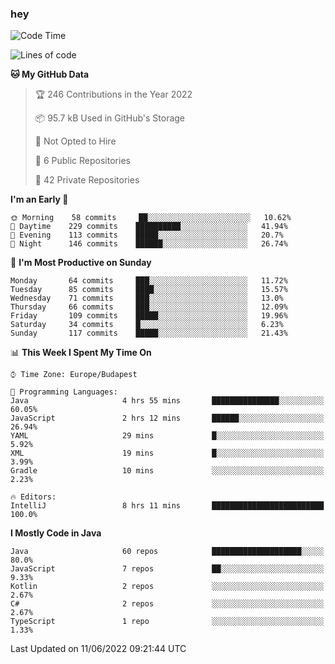 ### hey

<!--START_SECTION:waka-->
![Code Time](http://img.shields.io/badge/Code%20Time-799%20hrs%209%20mins-blue)

![Lines of code](https://img.shields.io/badge/From%20Hello%20World%20I%27ve%20Written-507%20Thousand%20lines%20of%20code-blue)

**🐱 My GitHub Data** 

> 🏆 246 Contributions in the Year 2022
 > 
> 📦 95.7 kB Used in GitHub's Storage 
 > 
> 🚫 Not Opted to Hire
 > 
> 📜 6 Public Repositories 
 > 
> 🔑 42 Private Repositories  
 > 
**I'm an Early 🐤** 

```text
🌞 Morning    58 commits     ██░░░░░░░░░░░░░░░░░░░░░░░   10.62% 
🌆 Daytime    229 commits    ██████████░░░░░░░░░░░░░░░   41.94% 
🌃 Evening    113 commits    █████░░░░░░░░░░░░░░░░░░░░   20.7% 
🌙 Night      146 commits    ██████░░░░░░░░░░░░░░░░░░░   26.74%

```
📅 **I'm Most Productive on Sunday** 

```text
Monday       64 commits     ███░░░░░░░░░░░░░░░░░░░░░░   11.72% 
Tuesday      85 commits     ████░░░░░░░░░░░░░░░░░░░░░   15.57% 
Wednesday    71 commits     ███░░░░░░░░░░░░░░░░░░░░░░   13.0% 
Thursday     66 commits     ███░░░░░░░░░░░░░░░░░░░░░░   12.09% 
Friday       109 commits    █████░░░░░░░░░░░░░░░░░░░░   19.96% 
Saturday     34 commits     █░░░░░░░░░░░░░░░░░░░░░░░░   6.23% 
Sunday       117 commits    █████░░░░░░░░░░░░░░░░░░░░   21.43%

```


📊 **This Week I Spent My Time On** 

```text
⌚︎ Time Zone: Europe/Budapest

💬 Programming Languages: 
Java                     4 hrs 55 mins       ███████████████░░░░░░░░░░   60.05% 
JavaScript               2 hrs 12 mins       ██████░░░░░░░░░░░░░░░░░░░   26.94% 
YAML                     29 mins             █░░░░░░░░░░░░░░░░░░░░░░░░   5.92% 
XML                      19 mins             █░░░░░░░░░░░░░░░░░░░░░░░░   3.99% 
Gradle                   10 mins             ░░░░░░░░░░░░░░░░░░░░░░░░░   2.23%

🔥 Editors: 
IntelliJ                 8 hrs 11 mins       █████████████████████████   100.0%

```

**I Mostly Code in Java** 

```text
Java                     60 repos            ████████████████████░░░░░   80.0% 
JavaScript               7 repos             ██░░░░░░░░░░░░░░░░░░░░░░░   9.33% 
Kotlin                   2 repos             ░░░░░░░░░░░░░░░░░░░░░░░░░   2.67% 
C#                       2 repos             ░░░░░░░░░░░░░░░░░░░░░░░░░   2.67% 
TypeScript               1 repo              ░░░░░░░░░░░░░░░░░░░░░░░░░   1.33%

```



 Last Updated on 11/06/2022 09:21:44 UTC
<!--END_SECTION:waka-->
